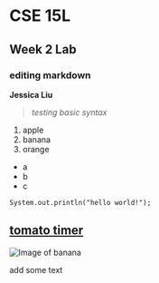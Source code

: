 # CSE 15L 
## Week 2 Lab
### editing markdown

**Jessica Liu**

> *testing basic syntax*

1. apple
2. banana
3. orange

- a
- b
- c

` System.out.println("hello world!"); `

[tomato timer](http://www.tomatotimers.com/)
---

![Image of banana](https://www.pngall.com/wp-content/uploads/2016/04/Banana-Free-Download-PNG.png)

add some text
